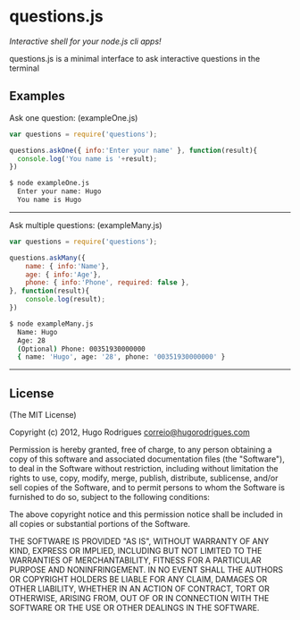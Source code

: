 # questions.js

*Interactive shell for your node.js cli apps!*

questions.js is a minimal interface to ask interactive questions in the terminal


## Examples
Ask one question: (exampleOne.js)
```js
var questions = require('questions');

questions.askOne({ info:'Enter your name' }, function(result){
  console.log('You name is '+result);
})
```

```bash
$ node exampleOne.js 
  Enter your name: Hugo
  You name is Hugo

```

---

Ask multiple questions: (exampleMany.js)
```js
var questions = require('questions');

questions.askMany({
	name: { info:'Name'},
	age: { info:'Age'},
	phone: { info:'Phone', required: false },
}, function(result){
	console.log(result);
})
```

```bash
$ node exampleMany.js 
  Name: Hugo
  Age: 28
  (Optional) Phone: 00351930000000
  { name: 'Hugo', age: '28', phone: '00351930000000' }
```


---
## License 

(The MIT License)

Copyright (c) 2012, Hugo Rodrigues <correio@hugorodrigues.com>

Permission is hereby granted, free of charge, to any person obtaining a copy
of this software and associated documentation files (the "Software"), to deal
in the Software without restriction, including without limitation the rights
to use, copy, modify, merge, publish, distribute, sublicense, and/or sell
copies of the Software, and to permit persons to whom the Software is
furnished to do so, subject to the following conditions:

The above copyright notice and this permission notice shall be included in
all copies or substantial portions of the Software.

THE SOFTWARE IS PROVIDED "AS IS", WITHOUT WARRANTY OF ANY KIND, EXPRESS OR
IMPLIED, INCLUDING BUT NOT LIMITED TO THE WARRANTIES OF MERCHANTABILITY,
FITNESS FOR A PARTICULAR PURPOSE AND NONINFRINGEMENT. IN NO EVENT SHALL THE
AUTHORS OR COPYRIGHT HOLDERS BE LIABLE FOR ANY CLAIM, DAMAGES OR OTHER
LIABILITY, WHETHER IN AN ACTION OF CONTRACT, TORT OR OTHERWISE, ARISING FROM,
OUT OF OR IN CONNECTION WITH THE SOFTWARE OR THE USE OR OTHER DEALINGS IN
THE SOFTWARE.